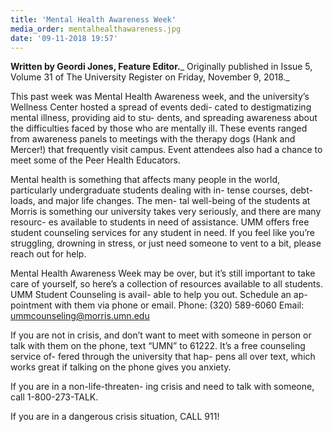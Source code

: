 ```yaml
---
title: 'Mental Health Awareness Week'
media_order: mentalhealthawareness.jpg
date: '09-11-2018 19:57'
---
```


**Written by Geordi Jones, Feature Editor.**_ Originally published in Issue 5, Volume 31 of The University Register on Friday, November 9, 2018._

This past week was Mental Health Awareness week, and the university’s Wellness Center hosted a spread of events dedi- cated to destigmatizing mental illness, providing aid to stu- dents, and spreading awareness about the difficulties faced by those who are mentally ill. These events ranged from awareness panels to meetings with the therapy dogs (Hank and Mercer!) that frequently visit campus. Event attendees also had a chance to meet some of the Peer Health Educators.

Mental health is something that affects many people in the world, particularly undergraduate students dealing with in- tense courses, debt-loads, and major life changes. The men- tal well-being of the students at Morris is something our university takes very seriously, and there are many resourc- es available to students in need of assistance. UMM offers free student counseling services for any student in need. If you feel like you’re struggling, drowning in stress, or just need someone to vent to a bit, please reach out for help.

Mental Health Awareness Week may be over, but it’s still important to take care of yourself, so here’s a collection of resources available to all students.
UMM Student Counseling is avail- able to help you out. Schedule an ap- pointment with them via phone or email. Phone: (320) 589-6060
Email: ummcounseling@morris.umn.edu

If you are not in crisis, and don’t want to meet with someone in person or talk with them on the phone, text “UMN” to 61222. It’s a free counseling service of- fered through the university that hap- pens all over text, which works great if talking on the phone gives you anxiety.

If you are in a non-life-threaten- ing crisis and need to talk with someone, call 1-800-273-TALK.

If you are in a dangerous crisis situation, CALL 911!
